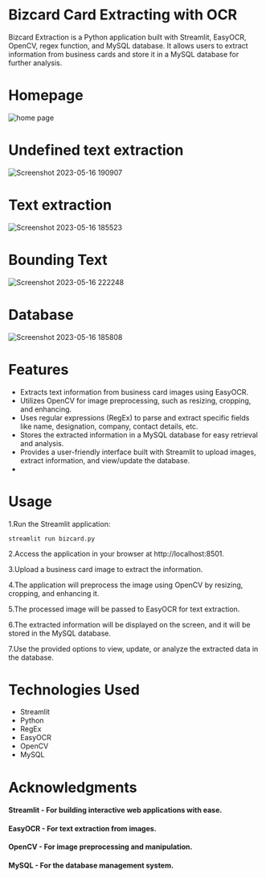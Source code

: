 # Bizcard Card Extracting with OCR
Bizcard Extraction is a Python application built with Streamlit, EasyOCR, OpenCV, regex function, and MySQL database. It allows users to extract information from business cards and store it in a MySQL database for further analysis.
# Homepage
![home page](https://github.com/SRIDHAR3131/Business-Card-Extracting-with-OCR/assets/68391060/ec0f3f33-71e5-4e18-89c3-fb84a8ef8ead)
# Undefined text extraction
![Screenshot 2023-05-16 190907](https://github.com/SRIDHAR3131/Business-Card-Extracting-with-OCR/assets/68391060/e6253361-6f0d-4ad6-b2c5-d40e43405f17)
# Text extraction
![Screenshot 2023-05-16 185523](https://github.com/SRIDHAR3131/Business-Card-Extracting-with-OCR/assets/68391060/4e605821-30be-4978-a69d-fe2dc7318446)
# Bounding Text
![Screenshot 2023-05-16 222248](https://github.com/SRIDHAR3131/Business-Card-Extracting-with-OCR/assets/68391060/909d344a-a13d-4320-a5ac-24676eae2c98)
# Database
![Screenshot 2023-05-16 185808](https://github.com/SRIDHAR3131/Business-Card-Extracting-with-OCR/assets/68391060/4e8c62e0-48ef-444e-a3d1-917cf77b7d9a)
# Features
- Extracts text information from business card images using EasyOCR.
- Utilizes OpenCV for image preprocessing, such as resizing, cropping, and enhancing.
- Uses regular expressions (RegEx) to parse and extract specific fields like name, designation, company, contact details, etc.
- Stores the extracted information in a MySQL database for easy retrieval and analysis.
- Provides a user-friendly interface built with Streamlit to upload images, extract information, and view/update the database.
- 
# Usage
1.Run the Streamlit application:

    streamlit run bizcard.py
2.Access the application in your browser at http://localhost:8501.

3.Upload a business card image to extract the information.
 
4.The application will preprocess the image using OpenCV by resizing, cropping, and enhancing it.

5.The processed image will be passed to EasyOCR for text extraction.

6.The extracted information will be displayed on the screen, and it will be stored in the MySQL database.

7.Use the provided options to view, update, or analyze the extracted data in the database.

# Technologies Used
- Streamlit
- Python
- RegEx 
- EasyOCR
- OpenCV
- MySQL

# Acknowledgments
#### Streamlit - For building interactive web applications with ease.
#### EasyOCR - For text extraction from images.
#### OpenCV - For image preprocessing and manipulation.
#### MySQL - For the database management system.
